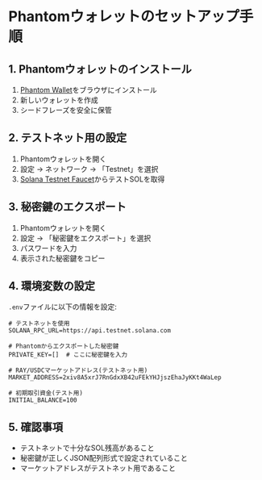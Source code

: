 # Phantomウォレットのセットアップ手順

## 1. Phantomウォレットのインストール
1. [Phantom Wallet](https://phantom.app/)をブラウザにインストール
2. 新しいウォレットを作成
3. シードフレーズを安全に保管

## 2. テストネット用の設定
1. Phantomウォレットを開く
2. 設定 → ネットワーク → 「Testnet」を選択
3. [Solana Testnet Faucet](https://solfaucet.com/)からテストSOLを取得

## 3. 秘密鍵のエクスポート
1. Phantomウォレットを開く
2. 設定 → 「秘密鍵をエクスポート」を選択
3. パスワードを入力
4. 表示された秘密鍵をコピー

## 4. 環境変数の設定
`.env`ファイルに以下の情報を設定:

```env
# テストネットを使用
SOLANA_RPC_URL=https://api.testnet.solana.com

# Phantomからエクスポートした秘密鍵
PRIVATE_KEY=[]  # ここに秘密鍵を入力

# RAY/USDCマーケットアドレス(テストネット用)
MARKET_ADDRESS=2xiv8A5xrJ7RnGdxXB42uFEkYHJjszEhaJyKKt4WaLep

# 初期取引資金(テスト用)
INITIAL_BALANCE=100
```

## 5. 確認事項
- テストネットで十分なSOL残高があること
- 秘密鍵が正しくJSON配列形式で設定されていること
- マーケットアドレスがテストネット用であること
